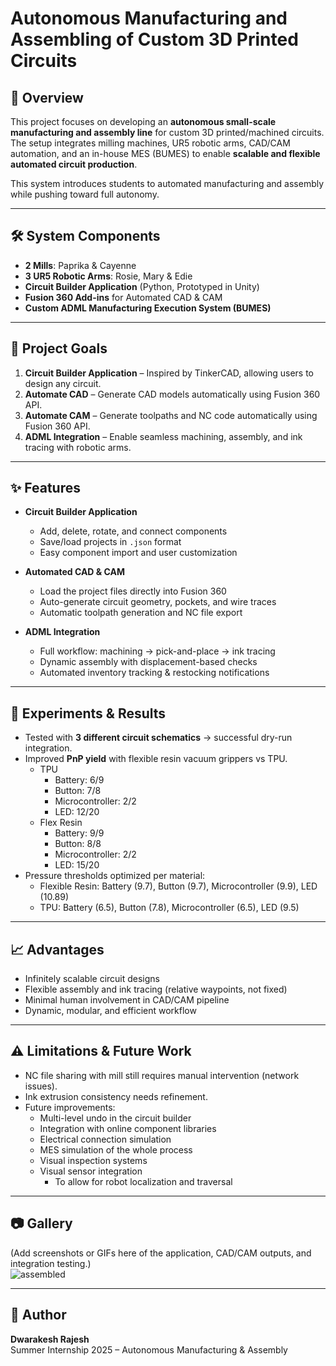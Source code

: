 # Autonomous Manufacturing and Assembling of Custom 3D Printed Circuits  

## 📌 Overview  
This project focuses on developing an **autonomous small-scale manufacturing and assembly line** for custom 3D printed/machined circuits. The setup integrates milling machines, UR5 robotic arms, CAD/CAM automation, and an in-house MES (BUMES) to enable **scalable and flexible automated circuit production**.  

This system introduces students to automated manufacturing and assembly while pushing toward full autonomy.  

---

## 🛠 System Components  
- **2 Mills**: Paprika & Cayenne  
- **3 UR5 Robotic Arms**: Rosie, Mary & Edie  
- **Circuit Builder Application** (Python, Prototyped in Unity)  
- **Fusion 360 Add-ins** for Automated CAD & CAM  
- **Custom ADML Manufacturing Execution System (BUMES)**  

---

## 🚀 Project Goals  
1. **Circuit Builder Application** – Inspired by TinkerCAD, allowing users to design any circuit.  
2. **Automate CAD** – Generate CAD models automatically using Fusion 360 API.  
3. **Automate CAM** – Generate toolpaths and NC code automatically using Fusion 360 API.  
4. **ADML Integration** – Enable seamless machining, assembly, and ink tracing with robotic arms.  

---

## ✨ Features  
- **Circuit Builder Application**  
  - Add, delete, rotate, and connect components  
  - Save/load projects in `.json` format  
  - Easy component import and user customization  

- **Automated CAD & CAM**  
  - Load the project files directly into Fusion 360  
  - Auto-generate circuit geometry, pockets, and wire traces  
  - Automatic toolpath generation and NC file export  

- **ADML Integration**  
  - Full workflow: machining → pick-and-place → ink tracing  
  - Dynamic assembly with displacement-based checks  
  - Automated inventory tracking & restocking notifications  

---

## 🔬 Experiments & Results  
- Tested with **3 different circuit schematics** → successful dry-run integration.  
- Improved **PnP yield** with flexible resin vacuum grippers vs TPU.  
  - TPU 
    - Battery: 6/9  
    - Button: 7/8  
    - Microcontroller: 2/2  
    - LED: 12/20
  - Flex Resin
    - Battery: 9/9
    - Button: 8/8
    - Microcontroller: 2/2
    - LED: 15/20
- Pressure thresholds optimized per material:  
  - Flexible Resin: Battery (9.7), Button (9.7), Microcontroller (9.9), LED (10.89)  
  - TPU: Battery (6.5), Button (7.8), Microcontroller (6.5), LED (9.5)

---

## 📈 Advantages  
- Infinitely scalable circuit designs  
- Flexible assembly and ink tracing (relative waypoints, not fixed)  
- Minimal human involvement in CAD/CAM pipeline  
- Dynamic, modular, and efficient workflow  

---

## ⚠️ Limitations & Future Work  
- NC file sharing with mill still requires manual intervention (network issues).  
- Ink extrusion consistency needs refinement.  
- Future improvements:  
  - Multi-level undo in the circuit builder  
  - Integration with online component libraries  
  - Electrical connection simulation
  - MES simulation of the whole process
  - Visual inspection systems
  - Visual sensor integration
    - To allow for robot localization and traversal 

---

## 📷 Gallery  
(Add screenshots or GIFs here of the application, CAD/CAM outputs, and integration testing.)  
![assembled](https://github.com/user-attachments/assets/2631d9f6-ff4d-47fc-a49e-4ceb22cce408)

---

## 👤 Author  
**Dwarakesh Rajesh**  
Summer Internship 2025 – Autonomous Manufacturing & Assembly  

